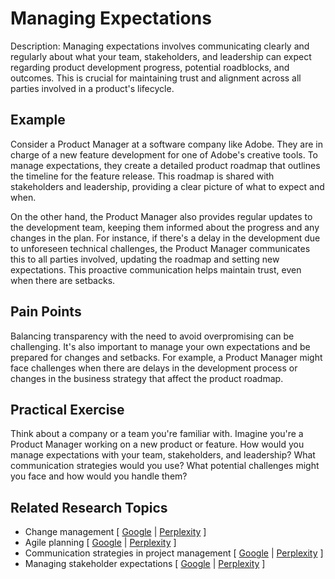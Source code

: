 # Managing Expectations

Description: Managing expectations involves communicating clearly and regularly about what your team, stakeholders, and leadership can expect regarding product development progress, potential roadblocks, and outcomes. This is crucial for maintaining trust and alignment across all parties involved in a product's lifecycle.

## Example

Consider a Product Manager at a software company like Adobe. They are in charge of a new feature development for one of Adobe's creative tools. To manage expectations, they create a detailed product roadmap that outlines the timeline for the feature release. This roadmap is shared with stakeholders and leadership, providing a clear picture of what to expect and when.

On the other hand, the Product Manager also provides regular updates to the development team, keeping them informed about the progress and any changes in the plan. For instance, if there's a delay in the development due to unforeseen technical challenges, the Product Manager communicates this to all parties involved, updating the roadmap and setting new expectations. This proactive communication helps maintain trust, even when there are setbacks.

## Pain Points

Balancing transparency with the need to avoid overpromising can be challenging. It's also important to manage your own expectations and be prepared for changes and setbacks. For example, a Product Manager might face challenges when there are delays in the development process or changes in the business strategy that affect the product roadmap.

## Practical Exercise

Think about a company or a team you're familiar with. Imagine you're a Product Manager working on a new product or feature. How would you manage expectations with your team, stakeholders, and leadership? What communication strategies would you use? What potential challenges might you face and how would you handle them?

## Related Research Topics

* Change management \[ [Google](https://www.google.com/search?q=Change%20management%20in%20product%20management) | [Perplexity](https://www.perplexity.ai/?q=Change%20management%20in%20product%20management) ]
* Agile planning \[ [Google](https://www.google.com/search?q=Agile%20planning%20in%20product%20management) | [Perplexity](https://www.perplexity.ai/?q=Agile%20planning%20in%20product%20management) ]
* Communication strategies in project management \[ [Google](https://www.google.com/search?q=Communication%20strategies%20in%20project%20management%20in%20product%20management) | [Perplexity](https://www.perplexity.ai/?q=Communication%20strategies%20in%20project%20management%20in%20product%20management) ]
* Managing stakeholder expectations \[ [Google](https://www.google.com/search?q=Managing%20stakeholder%20expectations%20in%20product%20management) | [Perplexity](https://www.perplexity.ai/?q=Managing%20stakeholder%20expectations%20in%20product%20management) ]
